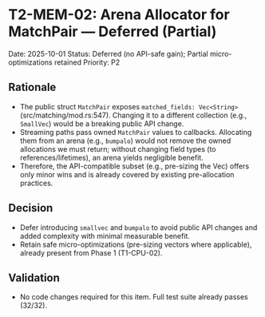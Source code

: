 # T2-MEM-02: Arena Allocator for MatchPair — Deferred (Partial)

Date: 2025-10-01
Status: Deferred (no API-safe gain); Partial micro-optimizations retained
Priority: P2

## Rationale
- The public struct `MatchPair` exposes `matched_fields: Vec<String>` (src/matching/mod.rs:547). Changing it to a different collection (e.g., `SmallVec`) would be a breaking public API change.
- Streaming paths pass owned `MatchPair` values to callbacks. Allocating them from an arena (e.g., `bumpalo`) would not remove the owned allocations we must return; without changing field types (to references/lifetimes), an arena yields negligible benefit.
- Therefore, the API-compatible subset (e.g., pre-sizing the Vec) offers only minor wins and is already covered by existing pre-allocation practices.

## Decision
- Defer introducing `smallvec` and `bumpalo` to avoid public API changes and added complexity with minimal measurable benefit.
- Retain safe micro-optimizations (pre-sizing vectors where applicable), already present from Phase 1 (T1-CPU-02).

## Validation
- No code changes required for this item. Full test suite already passes (32/32).

